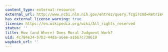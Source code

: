 ```yaml
---
content_type: external-resource
external_url: http://www.ncbi.nlm.nih.gov/entrez/query.fcgi?cmd=Retrieve&db=PubMed&dopt=Citation&list_uids=12475712
has_external_license_warning: true
license: https://en.wikipedia.org/wiki/All_rights_reserved
status: ''
title: How (and Where) Does Moral Judgment Work?
uid: 4c784e34-b7b3-44da-a6ee-a1667c738619
wayback_url: ''
---
```

